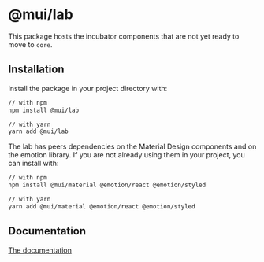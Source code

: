 # @mui/lab

This package hosts the incubator components that are not yet ready to move to `core`.

## Installation

Install the package in your project directory with:

<!-- #default-branch-switch -->

```sh
// with npm
npm install @mui/lab

// with yarn
yarn add @mui/lab
```

The lab has peers dependencies on the Material Design components and on the emotion library.
If you are not already using them in your project, you can install with:

<!-- #default-branch-switch -->

```sh
// with npm
npm install @mui/material @emotion/react @emotion/styled

// with yarn
yarn add @mui/material @emotion/react @emotion/styled
```

## Documentation

<!-- #default-branch-switch -->

[The documentation](https://mui.com/components/about-the-lab/)
